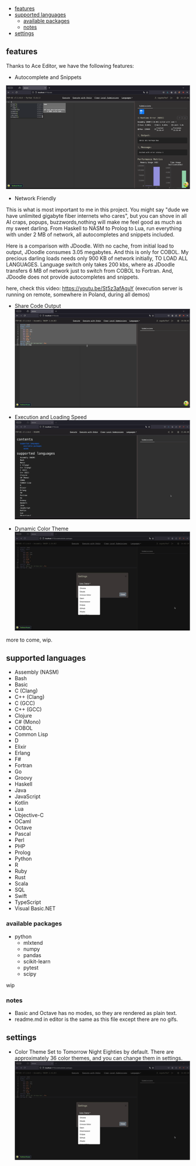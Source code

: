 
- [features](#features)
- [supported languages](#supported-languages)
  - [available packages](#available-packages)
  - [notes](#notes)
- [settings](#settings)

## features

Thanks to Ace Editor, we have the following features:

- Autocomplete and Snippets
  
![demo autocomplete](static/autocomplete-1.gif)

- Network Friendly
  
This is what is most important to me in this project. You might say "dude we have unlimited gigabyte fiber internets who cares", but you can shove in all AI craps, popups, buzzwords,nothing will make me feel good as much as my sweet darling. From Haskell to NASM to Prolog to Lua, run everything with under 2 MB of network, all autocompletes and snippets included.

Here is a comparison with JDoodle. With no cache, from initial load to output, JDoodle consumes 3.05 megabytes. And this is only for COBOL. My precious darling loads needs only 900 KB of network initially, 
TO LOAD ALL LANGUAGES. Language switch only takes 200 kbs, where as JDoodle transfers 6 MB of network just to switch from COBOL to Fortran. And, JDoodle does not provide autocompletes and snippets.

here, check this video: https://youtu.be/St5z3afAguY (execution server is running on remote, somewhere in Poland, during all demos)

- Share Code Output
![demo share code](static/share.gif)
- Execution and Loading Speed
![demo execution](static/exec.gif)

- Dynamic Color Theme
![demo theme](static/theme.gif)

more to come, wip.

## supported languages

- Assembly (NASM)
- Bash
- Basic
- C (Clang)
- C++ (Clang)
- C (GCC)
- C++ (GCC)
- Clojure
- C# (Mono)
- COBOL
- Common Lisp
- D
- Elixir
- Erlang
- F#
- Fortran
- Go
- Groovy
- Haskell
- Java
- JavaScript
- Kotlin
- Lua
- Objective-C
- OCaml
- Octave
- Pascal
- Perl
- PHP
- Prolog
- Python
- R
- Ruby
- Rust
- Scala
- SQL
- Swift
- TypeScript
- Visual Basic.NET

### available packages

- python
  - mlxtend
  - numpy
  - pandas
  - scikit-learn
  - pytest
  - scipy

wip

### notes

- Basic and Octave has no modes, so they are rendered as plain text.
- readme.md in editor is the same as this file except there are no gifs.

## settings

- Color Theme
Set to Tomorrow Night Eighties by default. There are approximately 36 color themes, and you can change them in settings.
![demo theme](static/theme.gif)